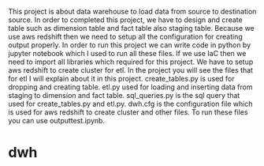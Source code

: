 This project is about data warehouse to load data from source to destination source. In order to completed this project, we have to design and create table such as dimension table and fact table also staging table. Because we use aws redshift then we need to setup all the configuration for creating output properly.
In order to run this project we can write code in python by jupyter notebook which I used to run all these files. If we use IaC then we need to import all libraries which required for this project. We have to setup aws redshift to create cluster for etl. In the project you will see the files that for etl I will explain about it in this project. create_tables.py is used for dropping and creating table. etl.py used for loading and inserting data from staging to dimension and fact table. sql_queries.py is the sql query that used for create_tables.py and etl.py. dwh.cfg is the configuration file which is used for aws redshift to create cluster and other files.
To run these files you can use outputtest.ipynb.
# dwh
